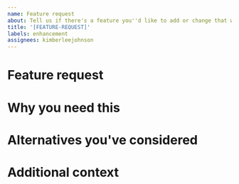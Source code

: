 ```yaml
---
name: Feature request
about: Tell us if there's a feature you''d like to add or change that would be helpful.
title: '[FEATURE-REQUEST]'
labels: enhancement
assignees: kimberleejohnson
---
```


# Feature request

<!--- Tell us about the feature you need added to daily-js -->

# Why you need this

<!--- Please give us a bit more information about how this feature will help you.  -->

# Alternatives you've considered

<!--- Have you looked into alternatives because we don't yet have the feature that you need? If so, please tell us!  -->

# Additional context

<!--- Please share anything else that you think we should know.  -->
